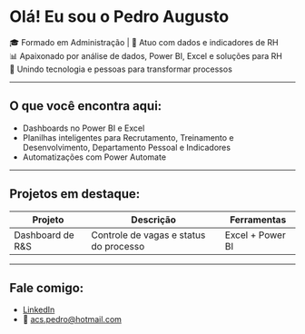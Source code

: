# Olá! Eu sou o Pedro Augusto

🎓 Formado em Administração | 💼 Atuo com dados e indicadores de RH  
📊 Apaixonado por análise de dados, Power BI, Excel e soluções para RH  
🚀 Unindo tecnologia e pessoas para transformar processos

---

## O que você encontra aqui:
- Dashboards no Power BI e Excel
- Planilhas inteligentes para Recrutamento, Treinamento e Desenvolvimento, Departamento Pessoal e Indicadores
- Automatizações com Power Automate

---

## Projetos em destaque:
| Projeto | Descrição | Ferramentas |
|--------|-----------|-------------|
| Dashboard de R&S | Controle de vagas e status do processo | Excel + Power BI |

---

## Fale comigo:
- [LinkedIn](https://www.linkedin.com/in/pedroaugustocs/)  
- 📧 acs.pedro@hotmail.com 

